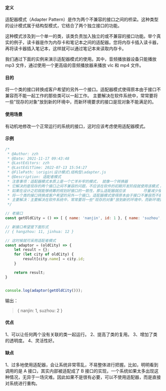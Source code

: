 #### 定义
适配器模式（Adapter Pattern）是作为两个不兼容的接口之间的桥梁。这种类型的设计模式属于结构型模式，它结合了两个独立接口的功能。

这种模式涉及到一个单一的类，该类负责加入独立的或不兼容的接口功能。举个真实的例子，读卡器是作为内存卡和笔记本之间的适配器。您将内存卡插入读卡器，再将读卡器插入笔记本，这样就可以通过笔记本来读取内存卡。

我们通过下面的实例来演示适配器模式的使用。其中，音频播放器设备只能播放 mp3 文件，通过使用一个更高级的音频播放器来播放 vlc 和 mp4 文件。

#### 目的
将一个类的接口转换成客户希望的另外一个接口。适配器模式使得原本由于接口不兼容而不能一起工作的那些类可以一起工作。
主要解决在软件系统中，常常要将一些"现存的对象"放到新的环境中，而新环境要求的接口是现对象不能满足的。

#### 使用场景
有动机地修改一个正常运行的系统的接口，这时应该考虑使用适配器模式。

#### 示例
```javascript
/*
 * @Author: zzh
 * @Date: 2021-11-17 09:43:48
 * @LastEditors: zzh
 * @LastEditTime: 2022-07-13 15:54:27
 * @FilePath: \origin\设计模式\结构型\adapter.js
 * @Description: 适配者模式
 * 注意事项：适配器模式本质上是一个亡羊补牢的模式， 就像一个转换器 
 * 它解决的是现存的两个接口之间不兼容的问题，不应该在软件的初期开发阶段就使用该模式；
 * 如果在设计之初就能够统筹的规划好接口的一致性，那么适配器就应该        尽量减少使用   。
 * 将一个类的接口转换成客户希望的另外一个接口。适配器模式使得原本由于接口不兼容而不能一起工作的那些类可以一起工作。
 * 主要解决：主要解决在软件系统中，常常要将一些"现存的对象"放到新的环境中，而新环境要求的接口是现对象不能满足的。
 */

// 老接口
const getOldCity = () => [ { name: 'nanjin', id: 1 }, { name: 'suzhou', id: 2 } ];

// 新接口希望是下面形式
// { hangzhou: 11, jinhua: 12 }

// 这时候就可采用适配者模式
const adaptor = (oldCity) => {
    let result = {}; 
    for (let city of oldCity) {
        result[city.name] = city.id;
    }

    return result;
} 


console.log(adaptor(getOldCity()));
```
输出：
> { nanjin: 1, suzhou: 2 }


#### 优点
1、可以让任何两个没有关联的类一起运行。 2、提高了类的复用。 3、增加了类的透明度。 4、灵活性好。

#### 缺点
 1、过多地使用适配器，会让系统非常零乱，不易整体进行把握。比如，明明看到调用的是 A 接口，其实内部被适配成了 B 接口的实现，一个系统如果太多出现这种情况，无异于一场灾难。因此如果不是很有必要，可以不使用适配器，而是直接对系统进行重构。